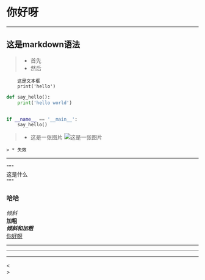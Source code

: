 # 你好呀

---
## 这是markdown语法
> * 首先
> * 然后

```
    这是文本框
    print('hello')
```
```python
def say_hello():
    print('hello world')


if __name__ == '__main__':
    say_hello()
```
> * 这是一张图片
![这是一张图片](https://img02.sogoucdn.com/app/a/100520146/9ea79d4b1a2b6ad02ccb78116587d6b6 '你好呀')

    > * 失效
---
"""  
这是什么  
"""
### 哈哈
*倾斜*  
**加粗**  
***倾斜和加粗***  
<a href="#">你好呀</a>
<hr>

---
---
&lt;<br>&gt;